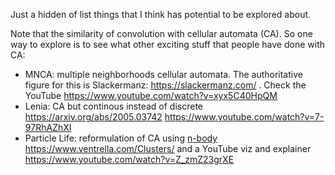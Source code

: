 Just a hidden of list things that I think has potential to be explored about.

Note that the similarity of convolution with cellular automata (CA). So one way to explore is to see what other exciting stuff that people have done with CA:

* MNCA: multiple neighborhoods cellular automata. The authoritative figure for this is Slackermanz: https://slackermanz.com/ . Check the YouTube https://www.youtube.com/watch?v=xyx5C40HpQM 
* Lenia: CA but continous instead of discrete https://arxiv.org/abs/2005.03742 https://www.youtube.com/watch?v=7-97RhAZhXI
* Particle Life: reformulation of CA using [n-body](https://en.wikipedia.org/wiki/N-body_problem#Other_n-body_problems) https://www.ventrella.com/Clusters/ and a YouTube viz and explainer https://www.youtube.com/watch?v=Z_zmZ23grXE



